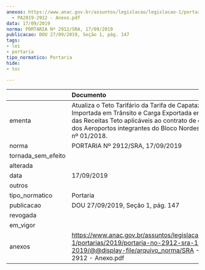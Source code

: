 ```yaml
---
anexos: https://www.anac.gov.br/assuntos/legislacao/legislacao-1/portarias/2019/portaria-no-2912-sra-17-09-2019/@@display-file/arquivo_norma/SRA
  - PA2019-2912 - Anexo.pdf
data: 17/09/2019
norma: PORTARIA Nº 2912/SRA, 17/09/2019
publicacao: DOU 27/09/2019, Seção 1, pág. 147
tags:
- lei
- portaria
tipo_normatico: Portaria
hide: 
- toc 
 
---
```


|                    | Documento                                                                                                                                                                                                                                |
|:-------------------|:-----------------------------------------------------------------------------------------------------------------------------------------------------------------------------------------------------------------------------------------|
| ementa             | Atualiza o Teto Tarifário da Tarifa de Capatazia da Carga Importada em Trânsito e Carga Exportada em Trânsito e das Receitas Teto aplicáveis ao contrato de concessão dos Aeroportos integrantes do Bloco Nordeste do Leilão nº 01/2018. |
| norma              | PORTARIA Nº 2912/SRA, 17/09/2019                                                                                                                                                                                                         |
| tornada_sem_efeito |                                                                                                                                                                                                                                          |
| alterada           |                                                                                                                                                                                                                                          |
| data               | 17/09/2019                                                                                                                                                                                                                               |
| outros             |                                                                                                                                                                                                                                          |
| tipo_normatico     | Portaria                                                                                                                                                                                                                                 |
| publicacao         | DOU 27/09/2019, Seção 1, pág. 147                                                                                                                                                                                                        |
| revogada           |                                                                                                                                                                                                                                          |
| em_vigor           |                                                                                                                                                                                                                                          |
| anexos             | https://www.anac.gov.br/assuntos/legislacao/legislacao-1/portarias/2019/portaria-no-2912-sra-17-09-2019/@@display-file/arquivo_norma/SRA - PA2019-2912 - Anexo.pdf                                                                       |